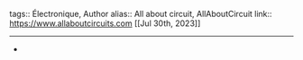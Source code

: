tags:: Électronique, Author
alias:: All about circuit, AllAboutCircuit
link:: https://www.allaboutcircuits.com
[[Jul 30th, 2023]]
***

-